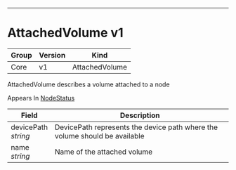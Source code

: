 

-----------
# AttachedVolume v1



Group        | Version     | Kind
------------ | ---------- | -----------
Core | v1 | AttachedVolume







AttachedVolume describes a volume attached to a node

<aside class="notice">
Appears In <a href="#nodestatus-v1">NodeStatus</a> </aside>

Field        | Description
------------ | -----------
devicePath <br /> *string*  | DevicePath represents the device path where the volume should be available
name <br /> *string*  | Name of the attached volume






